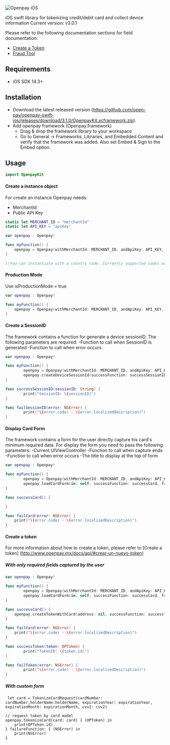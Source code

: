 
![Openpay iOS](http://www.openpay.mx/img/github/ios.jpg)


iOS swift library for tokenizing credit/debit card and collect device information
Current version: v3.0.1


Please refer to the following documentation sections for field documentation:
* [Create a Token](http://www.openpay.mx/docs/api/#crear-un-nuevo-token)
* [Fraud Tool](http://www.openpay.mx/docs/fraud-tool.html)

## Requirements

- iOS SDK 14.3+

## Installation

- Download the latest released version (https://github.com/open-pay/openpay-swift-ios/releases/download/3.1.0/OpenpayKit.xcframework.zip).
- Add openpay framework (Openpay.framework)
  - Drag & drop the framework library to your workspace
  - Go to General -> Frameworks, Libraries, and Embedded Content and verify that the framework was added. Also set Embed & Sign 
	to the Embed option.


## Usage

```swift
import OpenpayKit
```

#### Create a instance object

For create an instance Openpay needs:
- MerchantId
- Public API Key

```swift
static let MERCHANT_ID = "merchantId"
static let API_KEY = "apiKey"

var openpay : Openpay!

func myFunction() {
	openpay = Openpay(withMerchantId: MERCHANT_ID, andApiKey: API_KEY, isProductionMode: false, isDebug: false,countryCode: "MX")
}

//You can instantiate with a country code. Currently supported codes are: MX for Mexico, CO for Colombia and PE for Peru. Any other code will do a fallback to MX an MX is the default if you dont specify a country code.

```

#### Production Mode

Use isProductionMode = true

```swift
var openpay : Openpay!

func myFunction() {
	openpay = Openpay(withMerchantId: MERCHANT_ID, andApiKey: API_KEY, isProductionMode: true, isDebug: false)
}
```

#### Create a SessionID

The framework contains a function for generate a device sessionID.
The following parameters are required:
-Function to call when SessionID is generated
-Function to call when error occurs

```swift
var openpay : Openpay!

func myFunction() {
        openpay = Openpay(withMerchantId: MERCHANT_ID, andApiKey: API_KEY, isProductionMode: false, isDebug: false)
        openpay.createDeviceSessionId(successFunction: successSessionID, failureFunction: failSessionID)
}

func successSessionID(sessionID: String) {
        print("SessionID: \(sessionID)")
}

func failSessionID(error: NSError) {
        print("\(error.code) - \(error.localizedDescription)")
}
```

#### Display Card Form

The framework contains a form for the user directly capture his card's minimum required data.
For display the form you need to pass the following parameters:
-Current UIViewController
-Function to call when capture ends
-Function to call when error occurs
-The title to display at the top of form

```swift
var openpay : Openpay!

func myFunction() {
        openpay = Openpay(withMerchantId: MERCHANT_ID, andApiKey: API_KEY, isProductionMode: false, isDebug: false)
        openpay.loadCardForm(in: self, successFunction: successCard, failureFunction: failCard, formTitle: "Openpay")
}

func successCard() {

}

func failCard(error: NSError) {
	print("\(error.code) - \(error.localizedDescription)")
}
```

#### Create a token

For more information about how to create a token, please refer to [Create a token] (http://www.openpay.mx/docs/api/#crear-un-nuevo-token)

##### With only required fields captured by the user

```swift
var openpay : Openpay!

func myFunction() {
        openpay = Openpay(withMerchantId: MERCHANT_ID, andApiKey: API_KEY, isProductionMode: false, isDebug: false)
        openpay.loadCardForm(in: self, successFunction: successCard, failureFunction: failCard, formTitle: "Openpay")
}

func successCard() {
	openpay.createTokenWithCard(address: nil, successFunction: successToken, failureFunction: failToken)
}

func failCard(error: NSError) {
	print("\(error.code) - \(error.localizedDescription)")
}

func successToken(token: OPToken) {
        print("TokenID: \(token.id)")
}

func failToken(error: NSError) {
        print("\(error.code) - \(error.localizedDescription)")
}
```

##### With custom form

```
 let card = TokenizeCardRequest(cardNumber: cardNumber,holderName:holderName, expirationYear: expirationYear, expirationMonth: expirationMonth, cvv2: cvv2)
        
// request token by card model
openpay.tokenizeCard(card: card) { (OPToken) in
    print(OPToken.id)            
} failureFunction: { (NSError) in
    print(NSError)
}
```
